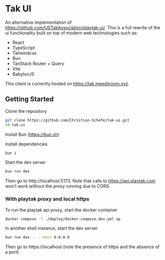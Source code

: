 # Tak UI

An alternative implementation of https://github.com/USTakAssociation/playtak-ui/.
This is a full rewrite of the ui functionality built on top of modern web technologies such as:

- React
- TypeScript
- Tailwindcss
- Bun
- TanStack Router + Query
- Vite
- BabylonJS

This client is currently hosted on https://tak.meeshroom.xyz.

## Getting Started

Clone the repository

```sh
git clone https://github.com/Christian-Schefe/tak-ui.git
cd tak-ui
```

Install Bun (https://bun.sh)

Install dependencies

```sh
bun i
```

Start the dev server

```sh
bun run dev
```

Then go to http://localhost:5173. Note that calls to https://api.playtak.com won't work without the proxy running due to CORS.

### With playtak proxy and local https

To run the playtak api proxy, start the docker container

```sh
docker compose -f ./deploy/docker-compose.dev.yml up
```

In another shell instance, start the dev server

```sh
bun run dev -- --host 0.0.0.0
```

Then go to https://localhost (note the presence of https and the absence of a port)
